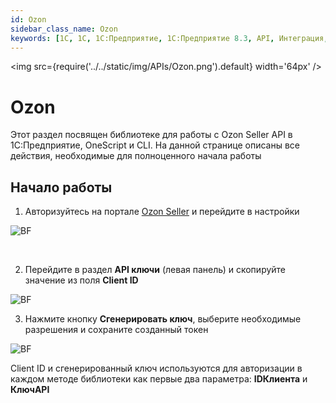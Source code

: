 ```yaml
---
id: Ozon
sidebar_class_name: Ozon
keywords: [1C, 1С, 1С:Предприятие, 1С:Предприятие 8.3, API, Интеграция, Сервисы, Обмен, OneScript, CLI, Ollama]
---
```


<img src={require('../../static/img/APIs/Ozon.png').default} width='64px' />

# Ozon

Этот раздел посвящен библиотеке для работы с Ozon Seller API в 1С:Предприятие, OneScript и CLI. На данной странице описаны все действия, необходимые для полноценного начала работы

## Начало работы

1. Авторизуйтесь на портале [Ozon Seller](https://seller.ozon.ru/app/dashboard/main) и перейдите в настройки

![BF](../../static/img/Docs/Ozon/1.png)

<br/>

2. Перейдите в раздел **API ключи** (левая панель) и скопируйте значение из поля **Client ID**

![BF](../../static/img/Docs/Ozon/2.png)

3. Нажмите кнопку **Сгенерировать ключ**, выберите необходимые разрешения и сохраните созданный токен

![BF](../../static/img/Docs/Ozon/3.png)

Client ID и сгенерированный ключ используются для авторизации в каждом методе библиотеки как первые два параметра: **IDКлиента** и **КлючAPI**